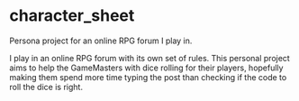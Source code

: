 # character_sheet
Persona project for an online RPG forum I play in.

I play in an online RPG forum with its own set of rules. This personal project aims to help the GameMasters with dice rolling for their players, hopefully making them spend more time typing the post than checking if the code to roll the dice is right.
